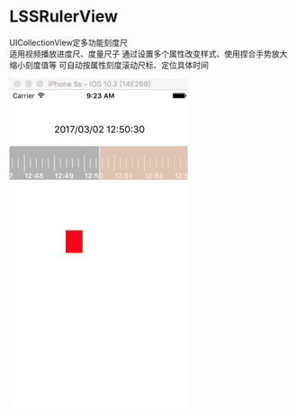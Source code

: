 # LSSRulerView
UICollectionView定多功能刻度尺  
适用视频播放进度尺、度量尺子
通过设置多个属性改变样式、使用捏合手势放大缩小刻度值等
可自动按属性刻度滚动尺标、定位具体时间


![image](https://github.com/LSSSSL/LSSRulerView/blob/master/%20Image/img.gif)
